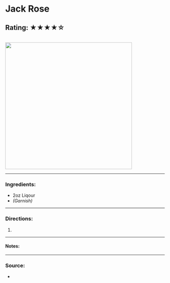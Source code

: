 # Jack Rose

## Rating: ★★★★☆

<br>

<img src="../Images/" alt="" height="400">

<br>

---

### Ingredients:

* 2oz Liqour
* *(Garnish)* 

---

### Directions:
1. 
---

#### Notes:
> 

---

### Source:
* []()
